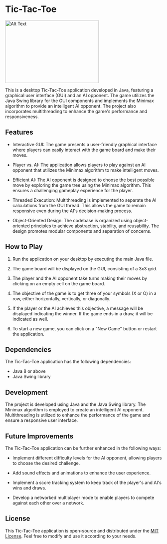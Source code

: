 # Tic-Tac-Toe
<img src="media/tic-tac-toe.gif" alt="Alt Text" width="300" height="200" />


This is a desktop Tic-Tac-Toe application developed in Java, featuring a graphical user interface (GUI) and an AI opponent. The game utilizes the Java Swing library for the GUI components and implements the Minimax algorithm to provide an intelligent AI opponent. The project also incorporates multithreading to enhance the game's performance and responsiveness.

## Features

- Interactive GUI: The game presents a user-friendly graphical interface where players can easily interact with the game board and make their moves.

- Player vs. AI: The application allows players to play against an AI opponent that utilizes the Minimax algorithm to make intelligent moves.

- Efficient AI: The AI opponent is designed to choose the best possible move by exploring the game tree using the Minimax algorithm. This ensures a challenging gameplay experience for the player.

- Threaded Execution: Multithreading is implemented to separate the AI calculations from the GUI thread. This allows the game to remain responsive even during the AI's decision-making process.

- Object-Oriented Design: The codebase is organized using object-oriented principles to achieve abstraction, stability, and reusability. The design promotes modular components and separation of concerns.

## How to Play

1. Run the application on your desktop by executing the main Java file.

2. The game board will be displayed on the GUI, consisting of a 3x3 grid.

3. The player and the AI opponent take turns making their moves by clicking on an empty cell on the game board.

4. The objective of the game is to get three of your symbols (X or O) in a row, either horizontally, vertically, or diagonally.

5. If the player or the AI achieves this objective, a message will be displayed indicating the winner. If the game ends in a draw, it will be indicated as well.

6. To start a new game, you can click on a "New Game" button or restart the application.

## Dependencies

The Tic-Tac-Toe application has the following dependencies:

- Java 8 or above
- Java Swing library

## Development

The project is developed using Java and the Java Swing library. The Minimax algorithm is employed to create an intelligent AI opponent. Multithreading is utilized to enhance the performance of the game and ensure a responsive user interface.

## Future Improvements

The Tic-Tac-Toe application can be further enhanced in the following ways:

- Implement different difficulty levels for the AI opponent, allowing players to choose the desired challenge.

- Add sound effects and animations to enhance the user experience.

- Implement a score tracking system to keep track of the player's and AI's wins and draws.

- Develop a networked multiplayer mode to enable players to compete against each other over a network.

## License

This Tic-Tac-Toe application is open-source and distributed under the [MIT License](LICENSE). Feel free to modify and use it according to your needs.
